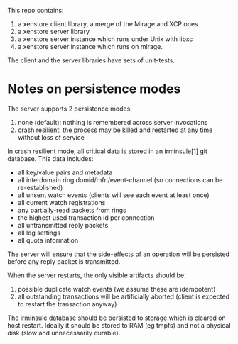 This repo contains:
  1. a xenstore client library, a merge of the Mirage and XCP ones
  2. a xenstore server library
  3. a xenstore server instance which runs under Unix with libxc
  4. a xenstore server instance which runs on mirage.

The client and the server libraries have sets of unit-tests.

Notes on persistence modes
==========================

The server supports 2 persistence modes:
  1. none (default): nothing is remembered across server invocations
  2. crash resilient: the process may be killed and restarted at any
     time without loss of service
     
In crash resilient mode, all critical data is stored in an irminsule[1]
git database. This data includes:
  * all key/value pairs and metadata
  * all interdomain ring domid/mfn/event-channel (so connections can
    be re-established)
  * all unsent watch events (clients will see each event at least once)
  * all current watch registrations
  * any partially-read packets from rings
  * the highest used transaction id per connection
  * all untransmitted reply packets
  * all log settings
  * all quota information

The server will ensure that the side-effects of an operation will be
persisted before any reply packet is transmitted.

When the server restarts, the only visible artifacts should be:
  1. possible duplicate watch events (we assume these are idempotent)
  2. all outstanding transactions will be artificially aborted (client
     is expected to restart the transaction anyway)

The irminsule database should be persisted to storage which is cleared
on host restart. Ideally it should be stored to RAM (eg tmpfs) and not
a physical disk (slow and unnecessarily durable).

